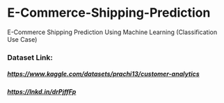# E-Commerce-Shipping-Prediction
E-Commerce Shipping Prediction Using Machine Learning (Classification Use Case)

### Dataset Link: 
##### https://www.kaggle.com/datasets/prachi13/customer-analytics
##### https://lnkd.in/drPjffFp
